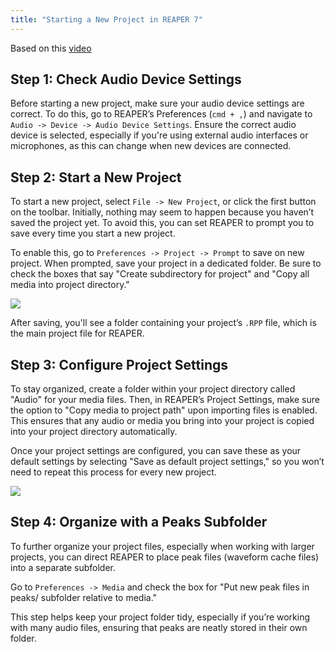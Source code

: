 ```yaml
---
title: "Starting a New Project in REAPER 7"
---
```


Based on this [video](https://www.youtube.com/watch?v=nYN45PhnCXE)

## Step 1: Check Audio Device Settings

Before starting a new project, make sure your audio device settings are correct. To do this, go to REAPER’s Preferences (`cmd + ,`) and navigate to `Audio -> Device -> Audio Device Settings`. Ensure the correct audio device is selected, especially if you're using external audio interfaces or microphones, as this can change when new devices are connected.

## Step 2: Start a New Project

To start a new project, select `File -> New Project`, or click the first button on the toolbar. Initially, nothing may seem to happen because you haven’t saved the project yet. To avoid this, you can set REAPER to prompt you to save every time you start a new project. 

To enable this, go to `Preferences -> Project -> Prompt` to save on new project. When prompted, save your project in a dedicated folder. Be sure to check the boxes that say "Create subdirectory for project" and "Copy all media into project directory."

![](../save.png)

After saving, you'll see a folder containing your project’s `.RPP` file, which is the main project file for REAPER.

## Step 3: Configure Project Settings

To stay organized, create a folder within your project directory called "Audio" for your media files. Then, in REAPER’s Project Settings, make sure the option to "Copy media to project path" upon importing files is enabled. This ensures that any audio or media you bring into your project is copied into your project directory automatically.

Once your project settings are configured, you can save these as your default settings by selecting "Save as default project settings," so you won’t need to repeat this process for every new project.

![](../project-settings.png)

## Step 4: Organize with a Peaks Subfolder

To further organize your project files, especially when working with larger projects, you can direct REAPER to place peak files (waveform cache files) into a separate subfolder. 

Go to `Preferences -> Media` and check the box for "Put new peak files in peaks/ subfolder relative to media."

This step helps keep your project folder tidy, especially if you’re working with many audio files, ensuring that peaks are neatly stored in their own folder.

